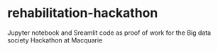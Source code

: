 # rehabilitation-hackathon
Jupyter notebook and Sreamlit code as proof of work for the Big data society Hackathon at Macquarie

